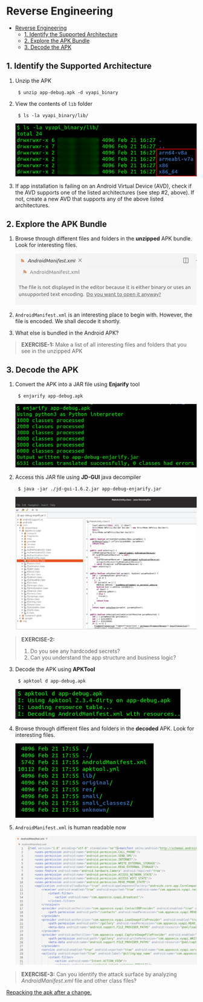 # Reverse Engineering

- [Reverse Engineering](#reverse-engineering)
  - [1. Identify the Supported Architecture](#1-identify-the-supported-architecture)
  - [2. Explore the APK Bundle](#2-explore-the-apk-bundle)
  - [3. Decode the APK](#3-decode-the-apk)

## 1. Identify the Supported Architecture

1. Unzip the APK

        $ unzip app-debug.apk -d vyapi_binary

2. View the contents of `lib` folder
   
        $ ls -la vyapi_binary/lib/

    ![Supported architectures](image/1-view-architecture.png)

3. If app installation is failing on an Android Virtual Device (AVD), check if the AVD supports one of the listed architectures (see step #2, above). If not, create a new AVD that supports any of the above listed architectures.

## 2. Explore the APK Bundle

1. Browse through different files and folders in the **unzipped** APK bundle. Look for interesting files.

    ![Encoded manifest file](image/2-explore-unzipped-manifest.png)

2. `AndroidManifest.xml` is an interesting place to begin with. However, the file is encoded. We shall decode it shortly.
3. What else is bundled in the Android APK? 
   
> **EXERCISE-1:**
> Make a list of all interesting files and folders that you see in the unzipped APK 

## 3. Decode the APK

1. Convert the APK into a JAR file using **Enjarify** tool

        $ enjarify app-debug.apk

    ![Enjarify](image/2b-enjarify.png)

2. Access this JAR file using **JD-GUI** java decompiler

        $ java -jar ./jd-gui-1.6.2.jar app-debug-enjarify.jar

    ![Java decompiler](image/2c-java-decompiler.png)

> **EXERCISE-2:**
> 1. Do you see any hardcoded secrets?
> 2. Can you understand the app structure and business logic?

3. Decode the APK using **APKTool**

        $ apktool d app-debug.apk 

    ![APKTool](image/2d-apktool.png)

4. Browse through different files and folders in the **decoded** APK. Look for interesting files.

    ![Decoded APK](image/2e-decoded.png)

5. `AndroidManifest.xml` is human readable now

    ![Decoded Manifest](image/2f-decoded-manifest.png)

> **EXERCISE-3:**
> Can you identify the attack surface by analyzing *AndroidManifest.xml* file and other class files?

[Repacking the apk after a change.](../Recompiling_APK/README.md)